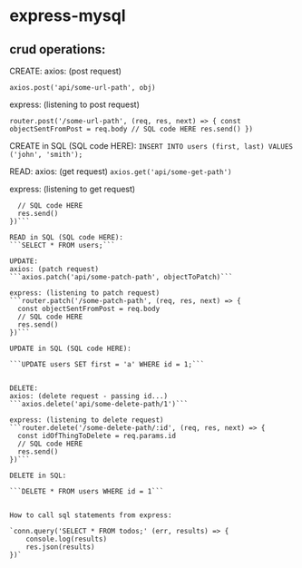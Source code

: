 # express-mysql

## crud operations:

CREATE:
axios: (post request)

```axios.post('api/some-url-path', obj)```

express: (listening to post request)

`router.post('/some-url-path', (req, res, next) => {
  const objectSentFromPost = req.body
  // SQL code HERE
  res.send()
})`

CREATE in SQL (SQL code HERE):
```INSERT INTO users (first, last) VALUES ('john', 'smith');```

READ:
axios: (get request)
```axios.get('api/some-get-path')```

express: (listening to get request)
```router.get('/some-get-path', (req, res, next) => {
  // SQL code HERE
  res.send()
})```

READ in SQL (SQL code HERE):
```SELECT * FROM users;```

UPDATE:
axios: (patch request)
```axios.patch('api/some-patch-path', objectToPatch)```

express: (listening to patch request)
```router.patch('/some-patch-path', (req, res, next) => {
  const objectSentFromPost = req.body
  // SQL code HERE
  res.send()
})```

UPDATE in SQL (SQL code HERE):

```UPDATE users SET first = 'a' WHERE id = 1;```


DELETE:
axios: (delete request - passing id...)
```axios.delete('api/some-delete-path/1')```

express: (listening to delete request)
```router.delete('/some-delete-path/:id', (req, res, next) => {
  const idOfThingToDelete = req.params.id
  // SQL code HERE
  res.send()
})```

DELETE in SQL:

```DELETE * FROM users WHERE id = 1```


How to call sql statements from express:

`conn.query('SELECT * FROM todos;' (err, results) => {
    console.log(results)
    res.json(results)
})`